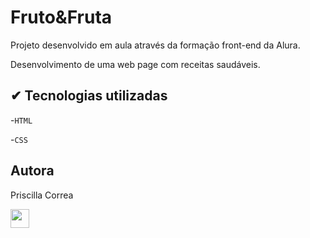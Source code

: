 <h1>Fruto&Fruta</h1>

Projeto desenvolvido em aula através da formação front-end da Alura.

Desenvolvimento de uma web page com receitas saudáveis.


<h2> ✔ Tecnologias utilizadas</h2>

-`HTML`

-`CSS`


<h2>Autora</h2>

Priscilla Correa

 <img src="https://cdn.jsdelivr.net/gh/devicons/devicon/icons/linkedin/linkedin-original.svg" width=30px>
          

